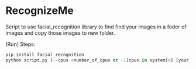 # RecognizeMe
Script to use facial_recognition library to find find your images in a foder of images and copy those images to new folder.

[Run] Steps:
```python
pip install facial_recognition
python script.py [--cpus <number_of_cpus or -1(cpus in system)>] [your_image_folder] [folder_to_search] [folder_to_move_results]
```
